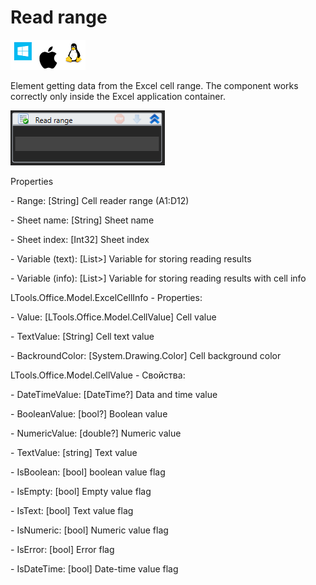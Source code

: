 # Read range

![](<../../../.gitbook/assets/image (9).png>)

Element getting data from the Excel cell range. The component works correctly only inside the Excel application container.

![](<../../../.gitbook/assets/1 (83).png>)



Properties

&#x20;\- Range: \[String] Cell reader range (A1:D12)

&#x20;\- Sheet name: \[String] Sheet name

&#x20;\- Sheet index: \[Int32] Sheet index

&#x20;\- Variable (text): \[List>] Variable for storing reading results

&#x20;\- Variable (info): \[List>] Variable for storing reading results with cell info

LTools.Office.Model.ExcelCellInfo - Properties:

&#x20;\- Value: \[LTools.Office.Model.CellValue] Cell value

&#x20;\- TextValue: \[String] Cell text value

&#x20;\- BackroundColor: \[System.Drawing.Color] Cell background color

LTools.Office.Model.CellValue - Свойства:

\- DateTimeValue: \[DateTime?] Data and time value

&#x20;\- BooleanValue: \[bool?] Boolean value

&#x20;\- NumericValue: \[double?] Numeric value

&#x20;\- TextValue: \[string] Text value

&#x20;\- IsBoolean: \[bool]  boolean value‌ flag

&#x20;\- IsEmpty: \[bool] Empty value‌ flag

&#x20;\- IsText: \[bool] Text value‌ flag

&#x20;\- IsNumeric: \[bool] Numeric value flag

&#x20;\- IsError: \[bool] Error flag‌

&#x20;\- IsDateTime: \[bool] Date-time value flag
